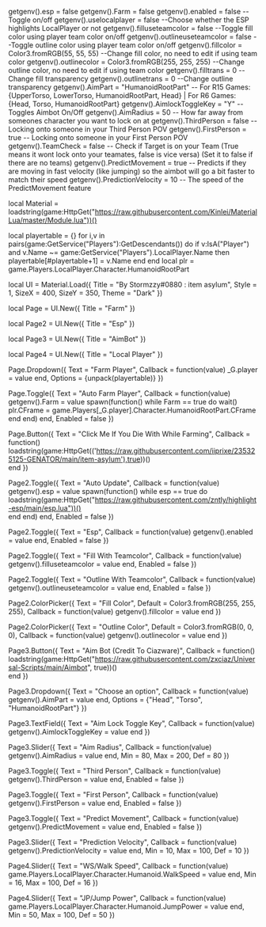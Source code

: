 getgenv().esp = false
getgenv().Farm = false
getgenv().enabled = false --Toggle on/off
getgenv().uselocalplayer = false --Choose whether the ESP highlights LocalPlayer or not
getgenv().filluseteamcolor = false --Toggle fill color using player team color on/off
getgenv().outlineuseteamcolor = false --Toggle outline color using player team color on/off
getgenv().fillcolor = Color3.fromRGB(55, 55, 55) --Change fill color, no need to edit if using team color
getgenv().outlinecolor = Color3.fromRGB(255, 255, 255) --Change outline color, no need to edit if using team color
getgenv().filltrans = 0 --Change fill transparency
getgenv().outlinetrans = 0 --Change outline transparency
getgenv().AimPart = "HumanoidRootPart" -- For R15 Games: {UpperTorso, LowerTorso, HumanoidRootPart, Head} | For R6 Games: {Head, Torso, HumanoidRootPart}
getgenv().AimlockToggleKey = "Y" -- Toggles Aimbot On/Off 
getgenv().AimRadius = 50 -- How far away from someones character you want to lock on at
getgenv().ThirdPerson = false -- Locking onto someone in your Third Person POV
getgenv().FirstPerson = true -- Locking onto someone in your First Person POV
getgenv().TeamCheck = false -- Check if Target is on your Team (True means it wont lock onto your teamates, false is vice versa) (Set it to false if there are no teams)
getgenv().PredictMovement = true -- Predicts if they are moving in fast velocity (like jumping) so the aimbot will go a bit faster to match their speed 
getgenv().PredictionVelocity = 10 -- The speed of the PredictMovement feature 

local Material = loadstring(game:HttpGet("https://raw.githubusercontent.com/Kinlei/MaterialLua/master/Module.lua"))()

local playertable = {}
for i,v in pairs(game:GetService("Players"):GetDescendants()) do
   if v:IsA("Player") and v.Name ~= game:GetService("Players").LocalPlayer.Name then
       playertable[#playertable+1] = v.Name
   end
end
local plr = game.Players.LocalPlayer.Character.HumanoidRootPart

local UI = Material.Load({
     Title = "By Stormzzy#0880 : item asylum",
     Style = 1,
     SizeX = 400,
     SizeY = 350,
     Theme = "Dark"
})

local Page = UI.New({
    Title = "Farm"
})

local Page2 = UI.New({
    Title = "Esp"
})

local Page3 = UI.New({
    Title = "AimBot"
})

local Page4 = UI.New({
    Title = "Local Player"
})

Page.Dropdown({
    Text = "Farm Player",
    Callback = function(value)
        _G.player = value
    end,
    Options = {unpack(playertable)}
})

Page.Toggle({
    Text = "Auto Farm Player",
    Callback = function(value)
        getgenv().Farm = value
            spawn(function()
            while Farm == true do
                wait()
        plr.CFrame = game.Players[_G.player].Character.HumanoidRootPart.CFrame
            end
            end)
    end,
    Enabled = false
})

Page.Button({
    Text = "Click Me If You Die With While Farming",
    Callback = function()
        loadstring(game:HttpGet(('https://raw.githubusercontent.com/iiprixe/235325125-GENATOR/main/item-asylum'),true))()    
    end
})

Page2.Toggle({
    Text = "Auto Update",
    Callback = function(value)
    getgenv().esp = value
    spawn(function()
        while esp == true do
     loadstring(game:HttpGet("https://raw.githubusercontent.com/zntly/highlight-esp/main/esp.lua"))()       
    end
    end)
    end,
    Enabled = false
})

Page2.Toggle({
    Text = "Esp",
    Callback = function(value)
    getgenv().enabled = value
    end,
    Enabled = false
})

Page2.Toggle({
    Text = "Fill With Teamcolor",
    Callback = function(value)
    getgenv().filluseteamcolor = value
    end,
    Enabled = false
})

Page2.Toggle({
    Text = "Outline With Teamcolor",
    Callback = function(value)
    getgenv().outlineuseteamcolor = value
    end,
    Enabled = false
})

Page2.ColorPicker({
    Text = "Fill Color",
    Default = Color3.fromRGB(255, 255, 255),
    Callback = function(value)
        getgenv().fillcolor = value
    end
})

Page2.ColorPicker({
    Text = "Outline Color",
    Default = Color3.fromRGB(0, 0, 0),
    Callback = function(value)
        getgenv().outlinecolor = value
    end
})

Page3.Button({
    Text = "Aim Bot (Credit To Ciazware)",
    Callback = function()
        loadstring(game:HttpGet("https://raw.githubusercontent.com/zxciaz/Universal-Scripts/main/Aimbot", true))()   
    end
})

Page3.Dropdown({
    Text = "Choose an option",
    Callback = function(value)
        getgenv().AimPart = value
    end,
    Options = {"Head", "Torso", "HumanoidRootPart"}
})

Page3.TextField({
    Text = "Aim Lock Toggle Key",
    Callback = function(value)
        getgenv().AimlockToggleKey = value
    end
})

Page3.Slider({
    Text = "Aim Radius",
    Callback = function(value)
        getgenv().AimRadius = value
    end,
    Min = 80,
    Max = 200,
    Def = 80
})

Page3.Toggle({
    Text = "Third Person",
    Callback = function(value)
        getgenv().ThirdPerson = value
    end,
    Enabled = false
})

Page3.Toggle({
    Text = "First Person",
    Callback = function(value)
        getgenv().FirstPerson = value
    end,
    Enabled = false
})

Page3.Toggle({
    Text = "Predict Movement",
    Callback = function(value)
        getgenv().PredictMovement = value
    end,
    Enabled = false
})

Page3.Slider({
    Text = "Prediction Velocity",
    Callback = function(value)
        getgenv().PredictionVelocity = value
    end,
    Min = 10,
    Max = 100,
    Def = 10
})

Page4.Slider({
    Text = "WS/Walk Speed",
    Callback = function(value)
        game.Players.LocalPlayer.Character.Humanoid.WalkSpeed = value
    end,
    Min = 16,
    Max = 100,
    Def = 16
})

Page4.Slider({
    Text = "JP/Jump Power",
    Callback = function(value)
        game.Players.LocalPlayer.Character.Humanoid.JumpPower = value
    end,
    Min = 50,
    Max = 100,
    Def = 50
})
